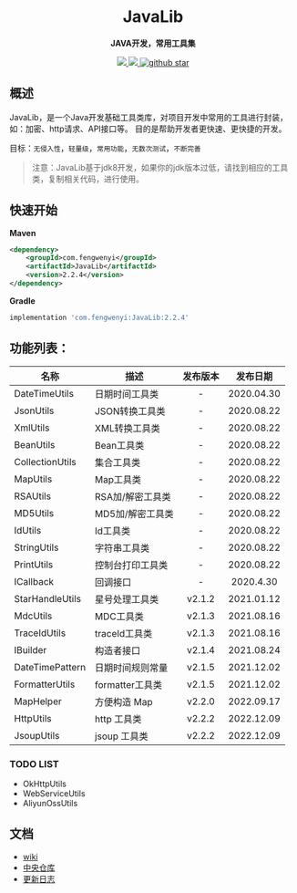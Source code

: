 
<h1 align="center">
    JavaLib
</h1>

<p align="center">
	<strong>JAVA开发，常用工具集</strong>
</p>

<p align="center">
	<a target="_blank" href="https://www.apache.org/licenses/LICENSE-2.0.html">
		<img src="https://img.shields.io/:license-apache-blue.svg" ></img>
	</a>
	<a target="_blank" href="https://www.oracle.com/technetwork/java/javase/downloads/index.html">
		<img src="https://img.shields.io/badge/JDK-1.8+-green.svg" ></img>
	</a>
	<a target="_blank" href='https://github.com/fengwenyi/JavaLib'>
		<img src="https://img.shields.io/github/stars/fengwenyi/JavaLib.svg?style=social" alt="github star"></img>
	</a>
</p>

## 概述

JavaLib，是一个Java开发基础工具类库，对项目开发中常用的工具进行封装，如：加密、http请求、API接口等。
目的是帮助开发者更快速、更快捷的开发。

目标：`无侵入性`，`轻量级`，`常用功能`，`无数次测试`，`不断完善`


> 注意：JavaLib基于jdk8开发，如果你的jdk版本过低，请找到相应的工具类，复制相关代码，进行使用。

## 快速开始

**Maven**

```xml
<dependency>
    <groupId>com.fengwenyi</groupId>
    <artifactId>JavaLib</artifactId>
    <version>2.2.4</version>
</dependency>
```

**Gradle**

```groovy
implementation 'com.fengwenyi:JavaLib:2.2.4'
```

## 功能列表：

| 名称              | 描述           |  发布版本  |    发布日期    |
|-----------------|--------------|:------:|:----------:|
| DateTimeUtils   | 日期时间工具类      |   -    | 2020.04.30 |
| JsonUtils       | JSON转换工具类    |   -    | 2020.08.22 |
| XmlUtils        | XML转换工具类     |   -    | 2020.08.22 |
| BeanUtils       | Bean工具类      |   -    | 2020.08.22 |
| CollectionUtils | 集合工具类        |   -    | 2020.08.22 |
| MapUtils        | Map工具类       |   -    | 2020.08.22 |
| RSAUtils        | RSA加/解密工具类   |   -    | 2020.08.22 |
| MD5Utils        | MD5加/解密工具类   |   -    | 2020.08.22 |
| IdUtils         | Id工具类        |   -    | 2020.08.22 |
| StringUtils     | 字符串工具类       |   -    | 2020.08.22 |
| PrintUtils      | 控制台打印工具类     |   -    | 2020.08.22 |
| ICallback       | 回调接口         |   -    | 2020.4.30  |
| StarHandleUtils | 星号处理工具类      | v2.1.2 | 2021.01.12 |
| MdcUtils        | MDC工具类       | v2.1.3 | 2021.08.16 |
| TraceIdUtils    | traceId工具类   | v2.1.3 | 2021.08.16 |
| IBuilder        | 构造者接口        | v2.1.4 | 2021.08.24 |
| DateTimePattern | 日期时间规则常量     | v2.1.5 | 2021.12.02 |
| FormatterUtils  | formatter工具类 | v2.1.5 | 2021.12.02 |
| MapHelper       | 方便构造 Map     | v2.2.0 | 2022.09.17 |
| HttpUtils       | http 工具类     | v2.2.2 | 2022.12.09 |
| JsoupUtils      | jsoup 工具类    | v2.2.2 | 2022.12.09 |


### TODO LIST

- OkHttpUtils
- WebServiceUtils
- AliyunOssUtils


## 文档

- [wiki](https://github.com/fengwenyi/JavaLib/wiki)
- [中央仓库](https://search.maven.org/artifact/com.fengwenyi/JavaLib)
- [更新日志](LOG.md)

